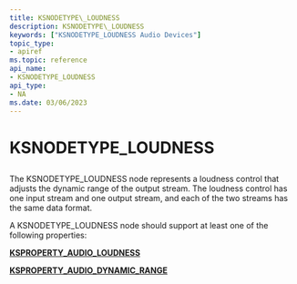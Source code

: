 ```yaml
---
title: KSNODETYPE\_LOUDNESS
description: KSNODETYPE\_LOUDNESS
keywords: ["KSNODETYPE_LOUDNESS Audio Devices"]
topic_type:
- apiref
ms.topic: reference
api_name:
- KSNODETYPE_LOUDNESS
api_type:
- NA
ms.date: 03/06/2023
---
```



# KSNODETYPE\_LOUDNESS


## <span id="ddk_ksnodetype_loudness_ks"></span><span id="DDK_KSNODETYPE_LOUDNESS_KS"></span>


The KSNODETYPE\_LOUDNESS node represents a loudness control that adjusts the dynamic range of the output stream. The loudness control has one input stream and one output stream, and each of the two streams has the same data format.

A KSNODETYPE\_LOUDNESS node should support at least one of the following properties:

[**KSPROPERTY\_AUDIO\_LOUDNESS**](ksproperty-audio-loudness.md)

[**KSPROPERTY\_AUDIO\_DYNAMIC\_RANGE**](ksproperty-audio-dynamic-range.md)

 

 





